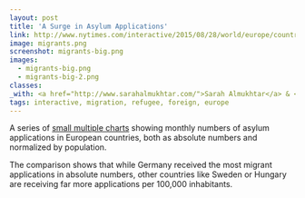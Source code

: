 ```yaml
---
layout: post
title: 'A Surge in Asylum Applications'
link: http://www.nytimes.com/interactive/2015/08/28/world/europe/countries-under-strain-from-european-migration-crisis.html#charts
image: migrants.png
screenshot: migrants-big.png
images:
  - migrants-big.png
  - migrants-big-2.png
classes:
_with: <a href="http://www.sarahalmukhtar.com/">Sarah Almukhtar</a> & <a href="https://twitter.com/haeyoun">Heayoun Park</a>
tags: interactive, migration, refugee, foreign, europe
---
```


A series of [small multiple charts](http://www.nytimes.com/interactive/2015/08/28/world/europe/countries-under-strain-from-european-migration-crisis.html#charts) showing monthly numbers of asylum applications in European countries, both as absolute numbers and normalized by population.

The comparison shows that while Germany received the most migrant applications in absolute numbers, other countries like Sweden or Hungary are receiving far more applications per 100,000 inhabitants.

